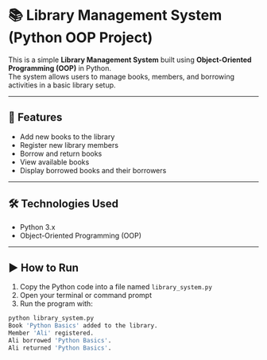 # 📚 Library Management System (Python OOP Project)

This is a simple **Library Management System** built using **Object-Oriented Programming (OOP)** in Python.  
The system allows users to manage books, members, and borrowing activities in a basic library setup.

---

## 📌 Features

- Add new books to the library
- Register new library members
- Borrow and return books
- View available books
- Display borrowed books and their borrowers

---

## 🛠 Technologies Used

- Python 3.x
- Object-Oriented Programming (OOP)

---

## ▶️ How to Run

1. Copy the Python code into a file named `library_system.py`
2. Open your terminal or command prompt
3. Run the program with:
```bash
python library_system.py
Book 'Python Basics' added to the library.
Member 'Ali' registered.
Ali borrowed 'Python Basics'.
Ali returned 'Python Basics'.

